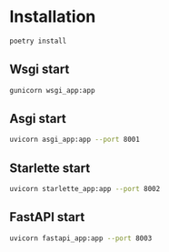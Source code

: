 # Installation

~~~bash
poetry install
~~~

## Wsgi start
~~~bash
gunicorn wsgi_app:app
~~~
## Asgi start
~~~bash
uvicorn asgi_app:app --port 8001
~~~
## Starlette start
~~~bash
uvicorn starlette_app:app --port 8002
~~~
## FastAPI start
~~~bash
uvicorn fastapi_app:app --port 8003
~~~
